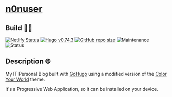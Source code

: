 # [n0nuser](https://www.nonuser.es)

## Build 👨‍💻

[![Netlify Status](https://api.netlify.com/api/v1/badges/380b45e4-2dd9-4ac6-acca-0341b61ee29b/deploy-status)](https://app.netlify.com/sites/n0nuser/deploys)
[![Hugo v0.74.3](https://img.shields.io/badge/hugo-0.74.3-ff4088?logo=hugo&logoColor=white)](https://github.com/gohugoio/hugo)
[![GitHub repo size](https://img.shields.io/github/repo-size/n0nuser/blog?color=009cdf&label=repo%20size&logo=git&logoColor=white)](https://github.com/n0nuser/blog)
![Maintenance](https://img.shields.io/maintenance/yes/2022?color=009cdf&logoColor=white)
![Status](https://img.shields.io/website?down_color=red&down_message=down&up_color=009cdf&up_message=up&url=https%3A%2F%2Fnonuser.es)

## Description 🌐

My IT Personal Blog built with [GoHugo](https://gohugo.io/) using a modified version of the [Color Your World](https://themes.gohugo.io/hugo-theme-color-your-world/) theme.

It's a Progressive Web Application, so it can be installed on your device.
